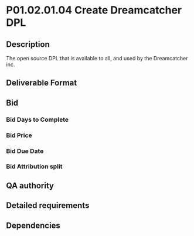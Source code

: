 # P01.02.01.04 Create Dreamcatcher DPL

## Description

The open source DPL that is available to all, and used by the Dreamcatcher inc.

## Deliverable Format

## Bid 

### Bid Days to Complete

### Bid Price

### Bid Due Date

### Bid Attribution split

## QA authority

## Detailed requirements

## Dependencies
